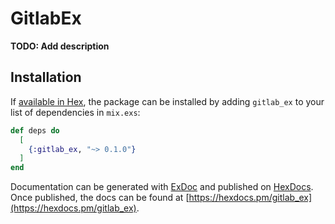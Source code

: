 # GitlabEx

**TODO: Add description**

## Installation

If [available in Hex](https://hex.pm/docs/publish), the package can be installed
by adding `gitlab_ex` to your list of dependencies in `mix.exs`:

```elixir
def deps do
  [
    {:gitlab_ex, "~> 0.1.0"}
  ]
end
```

Documentation can be generated with [ExDoc](https://github.com/elixir-lang/ex_doc)
and published on [HexDocs](https://hexdocs.pm). Once published, the docs can
be found at [https://hexdocs.pm/gitlab_ex](https://hexdocs.pm/gitlab_ex).

